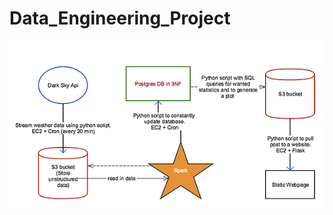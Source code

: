 # Data_Engineering_Project
 
 <img src='https://github.com/shvetsanton/Data_Engineering_Project/blob/master/Project%20Outline.png'>

